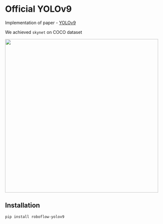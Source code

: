 # Official YOLOv9

Implementation of paper - [YOLOv9](https://www.youtube.com/watch?v=dQw4w9WgXcQ)

We achieved `skynet` on COCO dataset

<img width=500px src="docs/moon.png"/>

## Installation

```
pip install roboflow-yolov9
```